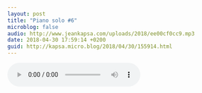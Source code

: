 ```yaml
---
layout: post
title: "Piano solo #6"
microblog: false
audio: http://www.jeankapsa.com/uploads/2018/ee00cf0cc9.mp3
date: 2018-04-30 17:59:14 +0200
guid: http://kapsa.micro.blog/2018/04/30/155914.html
---
```

<audio controls="controls" src="http://www.jeankapsa.com/uploads/2018/ee00cf0cc9.mp3" />
